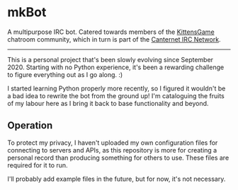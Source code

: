 # mkBot

A multipurpose IRC bot. Catered towards members of the [KittensGame](https://bloodrizer.ru/games/kittens/) chatroom community, which in turn is part of the [Canternet IRC Network](https://canternet.org/). 

---

This is a personal project that's been slowly evolving since September 2020. Starting with no Python experience, it's been a rewarding challenge to figure everything out as I go along. :) 

I started learning Python properly more recently, so I figured it wouldn't be a bad idea to rewrite the bot from the ground up! I'm cataloguing the fruits of my labour here as I bring it back to base functionality and beyond.

## Operation

To protect my privacy, I haven't uploaded my own configuration files for connecting to servers and APIs, as this repository is more for creating a personal record than producing something for others to use. These files are required for it to run.

I'll probably add example files in the future, but for now, it's not necessary. 